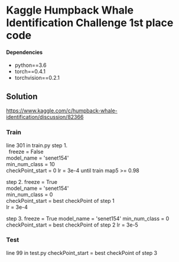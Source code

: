 # Kaggle Humpback Whale Identification Challenge  1st place code


#### Dependencies
- python==3.6
- torch==0.4.1
- torchvision==0.2.1


## Solution
https://www.kaggle.com/c/humpback-whale-identification/discussion/82366



### Train
line 301 in train.py
step 1.  
               &ensp;freeze = False  
               model_name = 'senet154'  
               min_num_class = 10  
             checkPoint_start = 0
             lr = 3e-4
             until train map5 >= 0.98

step 2.
             freeze = True  
             model_name = 'senet154'  
             min_num_class = 0  
             checkPoint_start = best checkPoint of step 1  
             lr = 3e-4  

step 3.
             freeze = True
        model_name = 'senet154'
        min_num_class = 0
        checkPoint_start = best checkPoint of step 2
        lr = 3e-5

### Test
line 99 in test.py
       checkPoint_start = best checkPoint of step 3

